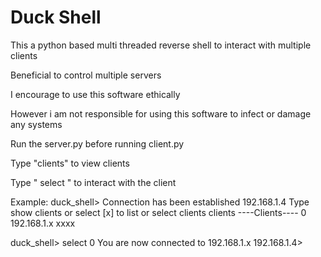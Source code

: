 # Duck Shell
This a python based multi threaded reverse shell to interact with multiple clients

Beneficial to control multiple servers

I encourage to use this software ethically

However i am not responsible for using this software to infect or damage any systems

Run the server.py before running client.py

Type "clients" to view clients

Type " select <client numbner>" to interact with the client

Example: 
duck_shell> 
Connection has been established 192.168.1.4
Type show clients or select [x] to list or select clients
clients
----Clients----
0  192.168.1.x  xxxx

duck_shell> select 0
You are now connected to 192.168.1.x
192.168.1.4> 







 
